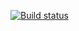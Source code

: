 [![Build status](https://ci.appveyor.com/api/projects/status/cqt8kuda6rpwbfin/branch/main?svg=true)](https://ci.appveyor.com/project/anna270892/taskjava26)
